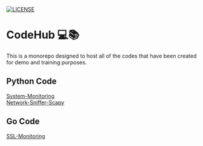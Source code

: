 <!-- @format -->

[![LICENSE](https://img.shields.io/github/license/rtiwariops/CodeHub)](https://github.com/rtiwariops/CodeHub/blob/main/LICENSE)

# CodeHub 💻📚

This is a monorepo designed to host all of the codes that have been created for demo and training purposes.

## Python Code

[System-Monitoring](https://github.com/rtiwariops/CodeHub/tree/main/hostmon-python)  
[Network-Sniffer-Scapy](https://github.com/rtiwariops/CodeHub/tree/main/netsniff-python)

## Go Code

[SSL-Monitoring](https://github.com/rtiwariops/CodeHub/tree/main/sslmon-go)
